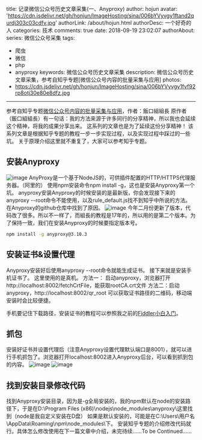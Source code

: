 title: 记录微信公众号历史文章采集(一、Anyproxy)
author: hojun
avatar: 'https://cdn.jsdelivr.net/gh/honjun/ImageHosting/sina/006bYVyvgy1ftand2qurdj303c03cdfv.jpg'
authorLink: /about/hojun.html
authorDesc: 一个好奇的人
categories: 技术
comments: true
date: 2018-09-19 23:02:07
authorAbout:
series: 微信公众号采集
tags:
 - 爬虫
 - 微信
 - php
 - anyproxy
keywords: 微信公众号历史文章采集
description: 微信公众号历史文章采集，参考自知乎专题[微信公众号内容的批量采集与应用]
photos:
 - https://cdn.jsdelivr.net/gh/honjun/ImageHosting/sina/006bYVyvgy1fvf92rp8otj30e80e8dfz.jpg
---
参考自知乎专题[微信公众号内容的批量采集与应用](https://zhuanlan.zhihu.com/c_65943221)，作者：飯口組組長
原作者（飯口組組長）有一句话：我的方法来源于许多同行的分享精神，所以我也会延续这个精神，将我的成果分享出来。
这系列的文章也是为了延续这份分享精神！
该系列文章是根据知乎专题的教程一步一步实现过程，以及实现过程中踩过的一些坑。
关于原理介绍这里就不重复了，大家可以参考知乎专题。

## 安装Anyproxy

![image](https://cdn.jsdelivr.net/gh/honjun/ImageHosting/sina/006bYVyvgy1fve4icgz5sj30uv0hadi2.jpg)
AnyProxy是一个基于NodeJS的，可供插件配置的HTTP/HTTPS代理服务器。（阿里的）
使用npm安装命令npm install -g，这也是安装Anyproxy第一个坑。 anyproxy安装Anyproxy的时候安装的是最新版，你会发现接下来的anyproxy --root命令不能使用，以及rule_default.js找不到知乎中所说的方法。在Anyproxy的github仓库中找到了原因。
![image](https://cdn.jsdelivr.net/gh/honjun/ImageHosting/sina/006bYVyvgy1fve4k58ityj30tw0ecmy5.jpg)
今年二月份更新了版本，代码改了很多。所以不一样了，而組長的教程是17年的，所以用的是第二个版本。为了保持一致，我们在安装Anyproxy的时候要指定版本号。
```cmd
npm install -g anyproxy@3.10.3
```
## 安装证书&设置代理

Anyproxy安装好后使用anyproxy --root命令就能生成证书。
接下来就是安装手机证书了。
这里使用的是真机。
方法一： 启动anyproxy，浏览器打开http://localhost:8002/fetchCrtFile，能获取rootCA.crt文件
方法二：启动anyproxy，http://localhost:8002/qr_root 可以获取证书路径的二维码，移动端安装时会比较便捷。

手机要记住下载路径，安装证书的教程可以参照我之前的[Fiddler小白入门](https://www.hojun.cn/2018/07/11/Fiddler%E5%B0%8F%E7%99%BD%E5%85%A5%E9%97%A8/)。

## 抓包

安装好证书并设置代理后（注意Anyproxy设置代理默认端口是8001），就可以进行手机抓包了。浏览器打开localhost:8002进入Anyproxy后台，可以看到抓到包的内容。
![image](https://cdn.jsdelivr.net/gh/honjun/ImageHosting/sina/006bYVyvgy1fvf8br4xy7j30yf0g743a.jpg)
![image](https://cdn.jsdelivr.net/gh/honjun/ImageHosting/sina/006bYVyvgy1fvf8c4qop8j30x50g978b.jpg)

## 找到安装目录修改代码

找到Anyproxy安装目录，因为是-g全局安装的，我的npm默认在node的安装路径下，于是在D:\Program Files (x86)\nodejs\node_modules\anyproxy\这里找到（node是我自定义安装在D盘）
如果是默认安装的，可能是在C:\Users\用户名\AppData\Roaming\npm\node_modules\下。
安装知乎专题的介绍修改代码就行。具体怎么修改使用在下一篇文章中介绍，未完待续......To be Continued......
